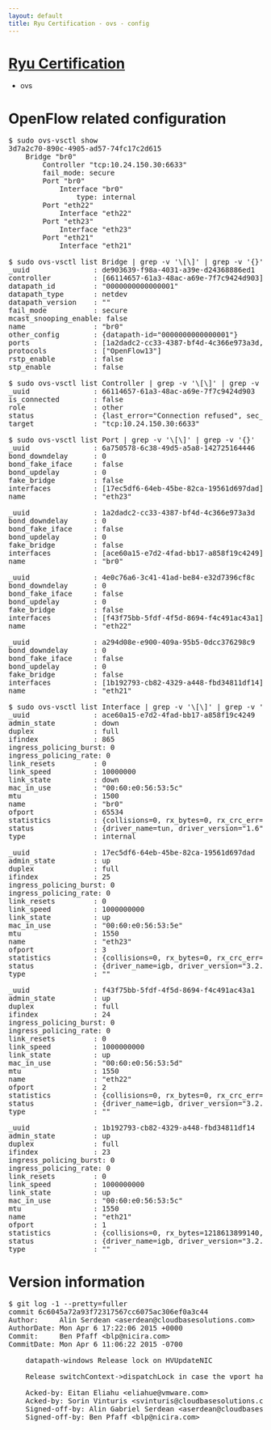 ```yaml
---
layout: default
title: Ryu Certification - ovs - config
---
```

# [Ryu Certification](http://osrg.github.io/ryu/certification.html)
* ovs 

# OpenFlow related configuration
<pre>
$ sudo ovs-vsctl show
3d7a2c70-890c-4905-ad57-74fc17c2d615
    Bridge "br0"
        Controller "tcp:10.24.150.30:6633"
        fail_mode: secure
        Port "br0"
            Interface "br0"
                type: internal
        Port "eth22"
            Interface "eth22"
        Port "eth23"
            Interface "eth23"
        Port "eth21"
            Interface "eth21"

$ sudo ovs-vsctl list Bridge | grep -v '\[\]' | grep -v '{}'
_uuid               : de903639-f98a-4031-a39e-d24368886ed1
controller          : [66114657-61a3-48ac-a69e-7f7c9424d903]
datapath_id         : "0000000000000001"
datapath_type       : netdev
datapath_version    : "<built-in>"
fail_mode           : secure
mcast_snooping_enable: false
name                : "br0"
other_config        : {datapath-id="0000000000000001"}
ports               : [1a2dadc2-cc33-4387-bf4d-4c366e973a3d, 4e0c76a6-3c41-41ad-be84-e32d7396cf8c, 6a750578-6c38-49d5-a5a8-142725164446, a294d08e-e900-409a-95b5-0dcc376298c9]
protocols           : ["OpenFlow13"]
rstp_enable         : false
stp_enable          : false

$ sudo ovs-vsctl list Controller | grep -v '\[\]' | grep -v '{}'
_uuid               : 66114657-61a3-48ac-a69e-7f7c9424d903
is_connected        : false
role                : other
status              : {last_error="Connection refused", sec_since_connect="657", sec_since_disconnect="1", state=BACKOFF}
target              : "tcp:10.24.150.30:6633"

$ sudo ovs-vsctl list Port | grep -v '\[\]' | grep -v '{}'
_uuid               : 6a750578-6c38-49d5-a5a8-142725164446
bond_downdelay      : 0
bond_fake_iface     : false
bond_updelay        : 0
fake_bridge         : false
interfaces          : [17ec5df6-64eb-45be-82ca-19561d697dad]
name                : "eth23"

_uuid               : 1a2dadc2-cc33-4387-bf4d-4c366e973a3d
bond_downdelay      : 0
bond_fake_iface     : false
bond_updelay        : 0
fake_bridge         : false
interfaces          : [ace60a15-e7d2-4fad-bb17-a858f19c4249]
name                : "br0"

_uuid               : 4e0c76a6-3c41-41ad-be84-e32d7396cf8c
bond_downdelay      : 0
bond_fake_iface     : false
bond_updelay        : 0
fake_bridge         : false
interfaces          : [f43f75bb-5fdf-4f5d-8694-f4c491ac43a1]
name                : "eth22"

_uuid               : a294d08e-e900-409a-95b5-0dcc376298c9
bond_downdelay      : 0
bond_fake_iface     : false
bond_updelay        : 0
fake_bridge         : false
interfaces          : [1b192793-cb82-4329-a448-fbd34811df14]
name                : "eth21"

$ sudo ovs-vsctl list Interface | grep -v '\[\]' | grep -v '{}'
_uuid               : ace60a15-e7d2-4fad-bb17-a858f19c4249
admin_state         : down
duplex              : full
ifindex             : 865
ingress_policing_burst: 0
ingress_policing_rate: 0
link_resets         : 0
link_speed          : 10000000
link_state          : down
mac_in_use          : "00:60:e0:56:53:5c"
mtu                 : 1500
name                : "br0"
ofport              : 65534
statistics          : {collisions=0, rx_bytes=0, rx_crc_err=0, rx_dropped=0, rx_errors=0, rx_frame_err=0, rx_over_err=0, rx_packets=0, tx_bytes=0, tx_dropped=0, tx_errors=0, tx_packets=0}
status              : {driver_name=tun, driver_version="1.6", firmware_version="N/A"}
type                : internal

_uuid               : 17ec5df6-64eb-45be-82ca-19561d697dad
admin_state         : up
duplex              : full
ifindex             : 25
ingress_policing_burst: 0
ingress_policing_rate: 0
link_resets         : 0
link_speed          : 1000000000
link_state          : up
mac_in_use          : "00:60:e0:56:53:5e"
mtu                 : 1550
name                : "eth23"
ofport              : 3
statistics          : {collisions=0, rx_bytes=0, rx_crc_err=0, rx_dropped=0, rx_errors=0, rx_frame_err=0, rx_over_err=0, rx_packets=0, tx_bytes=39658402500, tx_dropped=0, tx_errors=0, tx_packets=26438935}
status              : {driver_name=igb, driver_version="3.2.10-k", firmware_version="2.10-9"}
type                : ""

_uuid               : f43f75bb-5fdf-4f5d-8694-f4c491ac43a1
admin_state         : up
duplex              : full
ifindex             : 24
ingress_policing_burst: 0
ingress_policing_rate: 0
link_resets         : 0
link_speed          : 1000000000
link_state          : up
mac_in_use          : "00:60:e0:56:53:5d"
mtu                 : 1550
name                : "eth22"
ofport              : 2
statistics          : {collisions=0, rx_bytes=0, rx_crc_err=0, rx_dropped=0, rx_errors=0, rx_frame_err=0, rx_over_err=0, rx_packets=0, tx_bytes=619848675604, tx_dropped=0, tx_errors=0, tx_packets=413391585}
status              : {driver_name=igb, driver_version="3.2.10-k", firmware_version="2.10-9"}
type                : ""

_uuid               : 1b192793-cb82-4329-a448-fbd34811df14
admin_state         : up
duplex              : full
ifindex             : 23
ingress_policing_burst: 0
ingress_policing_rate: 0
link_resets         : 0
link_speed          : 1000000000
link_state          : up
mac_in_use          : "00:60:e0:56:53:5c"
mtu                 : 1550
name                : "eth21"
ofport              : 1
statistics          : {collisions=0, rx_bytes=1218613899140, rx_crc_err=0, rx_dropped=0, rx_errors=0, rx_frame_err=0, rx_over_err=0, rx_packets=812771178, tx_bytes=0, tx_dropped=0, tx_errors=0, tx_packets=0}
status              : {driver_name=igb, driver_version="3.2.10-k", firmware_version="2.10-9"}
type                : ""
</pre>

# Version information
<pre>
$ git log -1 --pretty=fuller
commit 6c6045a72a93f72317567cc6075ac306ef0a3c44
Author:     Alin Serdean &lt;aserdean@cloudbasesolutions.com&gt;
AuthorDate: Mon Apr 6 17:22:06 2015 +0000
Commit:     Ben Pfaff &lt;blp@nicira.com&gt;
CommitDate: Mon Apr 6 11:06:22 2015 -0700

    datapath-windows Release lock on HVUpdateNIC
    
    Release switchContext-&gt;dispatchLock in case the vport has not been found.
    
    Acked-by: Eitan Eliahu &lt;eliahue@vmware.com&gt;
    Acked-by: Sorin Vinturis &lt;svinturis@cloudbasesolutions.com&gt;
    Signed-off-by: Alin Gabriel Serdean &lt;aserdean@cloudbasesolutions.com&gt;
    Signed-off-by: Ben Pfaff &lt;blp@nicira.com&gt;
</pre>
